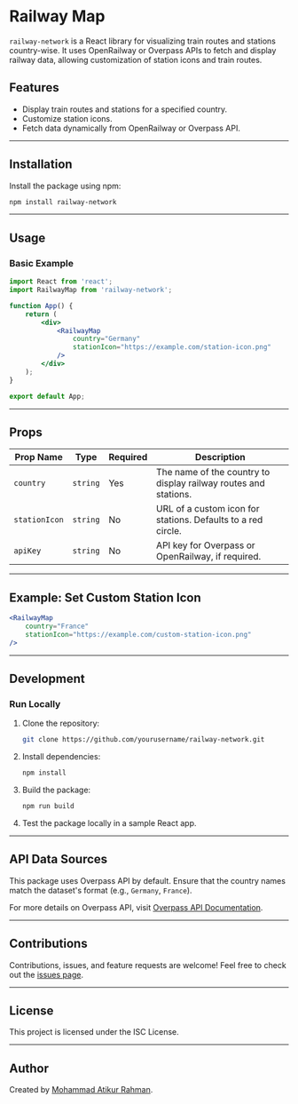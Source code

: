 
# Railway Map

`railway-network` is a React library for visualizing train routes and stations country-wise. It uses OpenRailway or Overpass APIs to fetch and display railway data, allowing customization of station icons and train routes.

## Features
- Display train routes and stations for a specified country.
- Customize station icons.
- Fetch data dynamically from OpenRailway or Overpass API.

---

## Installation

Install the package using npm:

```bash
npm install railway-network
```

---

## Usage

### Basic Example

```jsx
import React from 'react';
import RailwayMap from 'railway-network';

function App() {
    return (
        <div>
            <RailwayMap
                country="Germany"
                stationIcon="https://example.com/station-icon.png"
            />
        </div>
    );
}

export default App;
```

---

## Props

| Prop Name      | Type     | Required | Description                                                                 |
|----------------|----------|----------|-----------------------------------------------------------------------------|
| `country`      | `string` | Yes      | The name of the country to display railway routes and stations.            |
| `stationIcon`  | `string` | No       | URL of a custom icon for stations. Defaults to a red circle.               |
| `apiKey`       | `string` | No       | API key for Overpass or OpenRailway, if required.                          |

---

## Example: Set Custom Station Icon

```jsx
<RailwayMap
    country="France"
    stationIcon="https://example.com/custom-station-icon.png"
/>
```

---

## Development

### Run Locally

1. Clone the repository:
   ```bash
   git clone https://github.com/yourusername/railway-network.git
   ```

2. Install dependencies:
   ```bash
   npm install
   ```

3. Build the package:
   ```bash
   npm run build
   ```

4. Test the package locally in a sample React app.

---

## API Data Sources
This package uses Overpass API by default. Ensure that the country names match the dataset's format (e.g., `Germany`, `France`).

For more details on Overpass API, visit [Overpass API Documentation](https://wiki.openstreetmap.org/wiki/Overpass_API).

---

## Contributions

Contributions, issues, and feature requests are welcome! Feel free to check out the [issues page](https://github.com/MohammadAtikurRahman/railway-network/issues).

---

## License

This project is licensed under the ISC License.

---

## Author

Created by [Mohammad Atikur Rahman](https://github.com/MohammadAtikurRahman).
